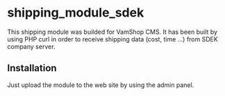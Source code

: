 shipping_module_sdek
====================

This shipping module was builded for VamShop CMS. It has been built by using PHP curl in order to receive shipping data (cost, time ...) from SDEK company server.

Installation
-----------------

Just upload the module to the web site by using the admin panel.

